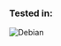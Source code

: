 ### Tested in:

![Debian](https://img.shields.io/badge/Debian-D70A53?style=for-the-badge&logo=debian&logoColor=white)
